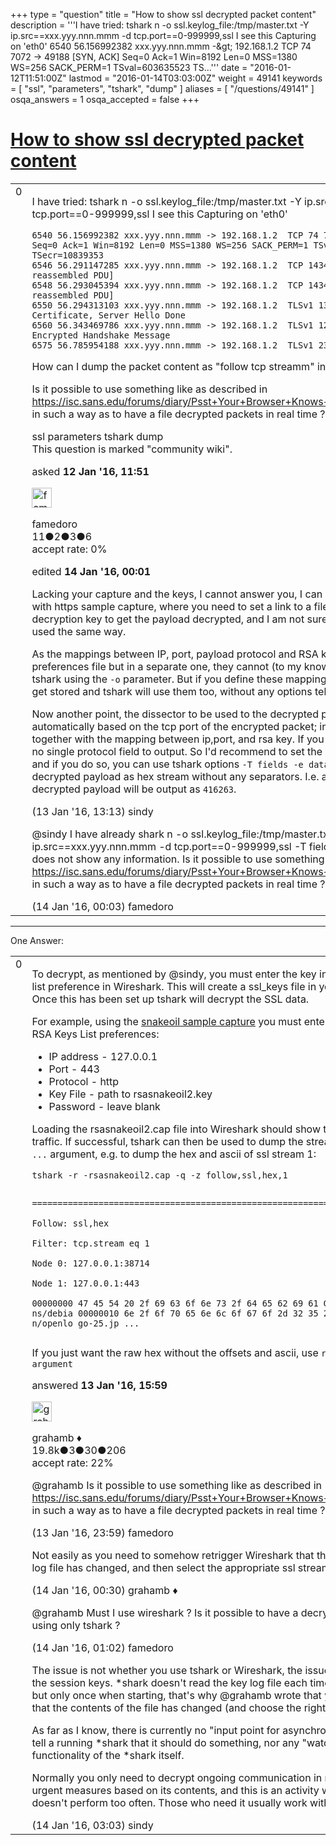 +++
type = "question"
title = "How to show ssl decrypted packet content"
description = '''I have tried: tshark n -o ssl.keylog_file:/tmp/master.txt -Y ip.src==xxx.yyy.nnn.mmm -d tcp.port==0-999999,ssl I see this Capturing on &#x27;eth0&#x27;   6540 56.156992382 xxx.yyy.nnn.mmm -&amp;gt; 192.168.1.2 TCP 74 7072 → 49188 [SYN, ACK] Seq=0 Ack=1 Win=8192 Len=0 MSS=1380 WS=256 SACK_PERM=1 TSval=603635523 TS...'''
date = "2016-01-12T11:51:00Z"
lastmod = "2016-01-14T03:03:00Z"
weight = 49141
keywords = [ "ssl", "parameters", "tshark", "dump" ]
aliases = [ "/questions/49141" ]
osqa_answers = 1
osqa_accepted = false
+++

<div class="headNormal">

# [How to show ssl decrypted packet content](/questions/49141/how-to-show-ssl-decrypted-packet-content)

</div>

<div id="main-body">

<div id="askform">

<table id="question-table" style="width:100%;"><colgroup><col style="width: 50%" /><col style="width: 50%" /></colgroup><tbody><tr class="odd"><td style="width: 30px; vertical-align: top"><div class="vote-buttons"><span id="post-49141-upvote" class="ajax-command post-vote up" rel="nofollow" title="I like this post (click again to cancel)"> </span><div id="post-49141-score" class="post-score" title="current number of votes">0</div><span id="post-49141-downvote" class="ajax-command post-vote down" rel="nofollow" title="I dont like this post (click again to cancel)"> </span> <span id="favorite-mark" class="ajax-command favorite-mark" rel="nofollow" title="mark/unmark this question as favorite (click again to cancel)"> </span><div id="favorite-count" class="favorite-count"></div></div></td><td><div id="item-right"><div class="question-body"><p>I have tried: tshark n -o ssl.keylog_file:/tmp/master.txt -Y ip.src==xxx.yyy.nnn.mmm -d tcp.port==0-999999,ssl I see this Capturing on 'eth0'<br />
</p><pre><code>6540 56.156992382 xxx.yyy.nnn.mmm -&gt; 192.168.1.2  TCP 74 7072 → 49188 [SYN, ACK] Seq=0 Ack=1 Win=8192 Len=0 MSS=1380 WS=256 SACK_PERM=1 TSval=603635523 TSecr=10839353                                              
6546 56.291147285 xxx.yyy.nnn.mmm -&gt; 192.168.1.2  TCP 1434 [TCP segment of a reassembled PDU]              
6548 56.293045394 xxx.yyy.nnn.mmm -&gt; 192.168.1.2  TCP 1434 [TCP segment of a reassembled PDU]              
6550 56.294313103 xxx.yyy.nnn.mmm -&gt; 192.168.1.2  TLSv1 1300 Server Hello, Certificate, Server Hello Done  
6560 56.343469786 xxx.yyy.nnn.mmm -&gt; 192.168.1.2  TLSv1 125 Change Cipher Spec, Encrypted Handshake Message
6575 56.785954188 xxx.yyy.nnn.mmm -&gt; 192.168.1.2  TLSv1 231 Application Data</code></pre><p>How can I dump the packet content as "follow tcp streamm" in wireshark already does ?</p><p>Is it possible to use something like as described in <a href="https://isc.sans.edu/forums/diary/Psst+Your+Browser+Knows+All+Your+Secrets/16415/">https://isc.sans.edu/forums/diary/Psst+Your+Browser+Knows+All+Your+Secrets/16415/</a> in such a way as to have a file decrypted packets in real time ?</p></div><div id="question-tags" class="tags-container tags"><span class="post-tag tag-link-ssl" rel="tag" title="see questions tagged &#39;ssl&#39;">ssl</span> <span class="post-tag tag-link-parameters" rel="tag" title="see questions tagged &#39;parameters&#39;">parameters</span> <span class="post-tag tag-link-tshark" rel="tag" title="see questions tagged &#39;tshark&#39;">tshark</span> <span class="post-tag tag-link-dump" rel="tag" title="see questions tagged &#39;dump&#39;">dump</span></div><div id="question-controls" class="post-controls"><div class="community-wiki">This question is marked "community wiki".</div></div><div class="post-update-info-container"><div class="post-update-info post-update-info-user"><p>asked <strong>12 Jan '16, 11:51</strong></p><img src="https://secure.gravatar.com/avatar/306d7986d36750697c633864525d3775?s=32&amp;d=identicon&amp;r=g" class="gravatar" width="32" height="32" alt="famedoro&#39;s gravatar image" /><p><span>famedoro</span><br />
<span class="score" title="11 reputation points">11</span><span title="2 badges"><span class="badge1">●</span><span class="badgecount">2</span></span><span title="3 badges"><span class="silver">●</span><span class="badgecount">3</span></span><span title="6 badges"><span class="bronze">●</span><span class="badgecount">6</span></span><br />
<span class="accept_rate" title="Rate of the user&#39;s accepted answers">accept rate:</span> <span title="famedoro has no accepted answers">0%</span> </br></p></div><div class="post-update-info post-update-info-edited"><p><span> edited <strong>14 Jan '16, 00:01</strong> </span></p></div></div><div id="comments-container-49141" class="comments-container"><span id="49189"></span><div id="comment-49189" class="comment"><div id="post-49189-score" class="comment-score"></div><div class="comment-text"><p>Lacking your capture and the keys, I cannot answer you, I can only give a hint. I've tried with https sample capture, where you need to set a link to a file containing the RSA decryption key to get the payload decrypted, and I am not sure whether the keylog file is used the same way.</p><p>As the mappings between IP, port, payload protocol and RSA key file are not stored in the preferences file but in a separate one, they cannot (to my knowledge) be handed over to tshark using the <code>-o</code> parameter. But if you define these mappings using Wireshark, they get stored and tshark will use them too, without any options telling it to do so.</p><p>Now another point, the dissector to be used to the decrypted payload is not chosen automatically based on the tcp port of the encrypted packet; instead, you define it together with the mapping between ip,port, and rsa key. If you set it to "http", you'll have no single protocol field to output. So I'd recommend to set the payload "protocol" to <code>data</code>, and if you do so, you can use tshark options <code>-T fields -e data</code>. This way, you'll get the decrypted payload as hex stream without any separators. I.e. an <code>Abc</code> string in the decrypted payload will be output as <code>416263</code>.</p></div><div id="comment-49189-info" class="comment-info"><span class="comment-age">(13 Jan '16, 13:13)</span> <span class="comment-user userinfo">sindy</span></div></div><span id="49200"></span><div id="comment-49200" class="comment"><div id="post-49200-score" class="comment-score"></div><div class="comment-text"><p><span>@sindy</span> I have already shark n -o ssl.keylog_file:/tmp/master.txt -Y ip.src==xxx.yyy.nnn.mmm -d tcp.port==0-999999,ssl -T fields -e data and in this case does not show any information. Is it possible to use something like as described in <a href="https://isc.sans.edu/forums/diary/Psst+Your+Browser+Knows+All+Your+Secrets/16415/">https://isc.sans.edu/forums/diary/Psst+Your+Browser+Knows+All+Your+Secrets/16415/</a> in such a way as to have a file decrypted packets in real time ?</p></div><div id="comment-49200-info" class="comment-info"><span class="comment-age">(14 Jan '16, 00:03)</span> <span class="comment-user userinfo">famedoro</span></div></div></div><div id="comment-tools-49141" class="comment-tools"></div><div class="clear"></div><div id="comment-49141-form-container" class="comment-form-container"></div><div class="clear"></div></div></td></tr></tbody></table>

------------------------------------------------------------------------

<div class="tabBar">

<span id="sort-top"></span>

<div class="headQuestions">

One Answer:

</div>

</div>

<span id="49193"></span>

<div id="answer-container-49193" class="answer">

<table style="width:100%;"><colgroup><col style="width: 50%" /><col style="width: 50%" /></colgroup><tbody><tr class="odd"><td style="width: 30px; vertical-align: top"><div class="vote-buttons"><span id="post-49193-upvote" class="ajax-command post-vote up" rel="nofollow" title="I like this post (click again to cancel)"> </span><div id="post-49193-score" class="post-score" title="current number of votes">0</div><span id="post-49193-downvote" class="ajax-command post-vote down" rel="nofollow" title="I dont like this post (click again to cancel)"> </span></div></td><td><div class="item-right"><div class="answer-body"><p>To decrypt, as mentioned by <span>@sindy</span>, you must enter the key info into the SSL RSA Keys list preference in Wireshark. This will create a ssl_keys file in your preferences directory. Once this has been set up tshark will decrypt the SSL data.</p><p>For example, using the <a href="https://wiki.wireshark.org/SampleCaptures#SSL_with_decryption_keys">snakeoil sample capture</a> you must enter the following into the SSL RSA Keys List preferences:</p><ul><li>IP address - 127.0.0.1</li><li>Port - 443</li><li>Protocol - http</li><li>Key File - path to rsasnakeoil2.key</li><li>Password - leave blank</li></ul><p>Loading the rsasnakeoil2.cap file into Wireshark should show the decrypted HTTP traffic. If successful, tshark can then be used to dump the stream using the <code>-z follow, ...</code> argument, e.g. to dump the hex and ascii of ssl stream 1:</p><pre><code>tshark -r -rsasnakeoil2.cap -q -z follow,ssl,hex,1

===================================================================          
Follow: ssl,hex                                                              
Filter: tcp.stream eq 1                                                      
Node 0: 127.0.0.1:38714                                                      
Node 1: 127.0.0.1:443                                                        
00000000  47 45 54 20 2f 69 63 6f  6e 73 2f 64 65 62 69 61  GET /ico ns/debia
00000010  6e 2f 6f 70 65 6e 6c 6f  67 6f 2d 32 35 2e 6a 70  n/openlo go-25.jp
...</code></pre><p>If you just want the raw hex without the offsets and ascii, use <code>raw</code> instead of <code>hex</code> in the <code>-z argument</code></p></div><div class="answer-controls post-controls"></div><div class="post-update-info-container"><div class="post-update-info post-update-info-user"><p>answered <strong>13 Jan '16, 15:59</strong></p><img src="https://secure.gravatar.com/avatar/d2a7e24ca66604c749c7c88c1da8ff78?s=32&amp;d=identicon&amp;r=g" class="gravatar" width="32" height="32" alt="grahamb&#39;s gravatar image" /><p><span>grahamb ♦</span><br />
<span class="score" title="19834 reputation points"><span>19.8k</span></span><span title="3 badges"><span class="badge1">●</span><span class="badgecount">3</span></span><span title="30 badges"><span class="silver">●</span><span class="badgecount">30</span></span><span title="206 badges"><span class="bronze">●</span><span class="badgecount">206</span></span><br />
<span class="accept_rate" title="Rate of the user&#39;s accepted answers">accept rate:</span> <span title="grahamb has 274 accepted answers">22%</span></p></div></div><div id="comments-container-49193" class="comments-container"><span id="49199"></span><div id="comment-49199" class="comment"><div id="post-49199-score" class="comment-score"></div><div class="comment-text"><p><span>@grahamb</span> Is it possible to use something like as described in <a href="https://isc.sans.edu/forums/diary/Psst+Your+Browser+Knows+All+Your+Secrets/16415/">https://isc.sans.edu/forums/diary/Psst+Your+Browser+Knows+All+Your+Secrets/16415/</a> in such a way as to have a file decrypted packets in real time ?</p></div><div id="comment-49199-info" class="comment-info"><span class="comment-age">(13 Jan '16, 23:59)</span> <span class="comment-user userinfo">famedoro</span></div></div><span id="49201"></span><div id="comment-49201" class="comment"><div id="post-49201-score" class="comment-score"></div><div class="comment-text"><p>Not easily as you need to somehow retrigger Wireshark that the contents of the SSL key log file has changed, and then select the appropriate ssl stream.</p></div><div id="comment-49201-info" class="comment-info"><span class="comment-age">(14 Jan '16, 00:30)</span> <span class="comment-user userinfo">grahamb ♦</span></div></div><span id="49204"></span><div id="comment-49204" class="comment"><div id="post-49204-score" class="comment-score"></div><div class="comment-text"><p><span>@grahamb</span> Must I use wireshark ? Is it possible to have a decrypted real time data stream using only tshark ?</p></div><div id="comment-49204-info" class="comment-info"><span class="comment-age">(14 Jan '16, 01:02)</span> <span class="comment-user userinfo">famedoro</span></div></div><span id="49209"></span><div id="comment-49209" class="comment"><div id="post-49209-score" class="comment-score"></div><div class="comment-text"><p>The issue is not whether you use tshark or Wireshark, the issue is the dynamic nature of the session keys. *shark doesn't read the key log file each time it needs a value from it but only once when starting, that's why <span></span><span>@grahamb</span> wrote that you'd have to tell *shark that the contents of the file has changed (and choose the right tcp stream id).</p><p>As far as I know, there is currently no "input point for asynchronous events" allowing to tell a running *shark that it should do something, nor any "watch for changes" functionality of the *shark itself.</p><p>Normally you only need to decrypt ongoing communication in real time in order to take urgent measures based on its contents, and this is an activity which a typical *shark user doesn't perform too often. Those who need it usually work with an appropriate budget.</p></div><div id="comment-49209-info" class="comment-info"><span class="comment-age">(14 Jan '16, 03:03)</span> <span class="comment-user userinfo">sindy</span></div></div></div><div id="comment-tools-49193" class="comment-tools"></div><div class="clear"></div><div id="comment-49193-form-container" class="comment-form-container"></div><div class="clear"></div></div></td></tr></tbody></table>

</div>

<div class="paginator-container-left">

</div>

</div>

</div>

